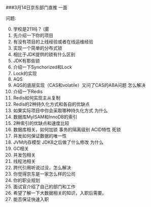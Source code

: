 ###3月14日京东部门直推 一面

问题:

0. 学校是211吗？  (雾 
1. 先介绍一下你的项目
2. 有没有项目的上线经验或者在线运维经验
3. 实现一个简单的分布式锁
4. 相比于JDK提供的锁有什么区别
5. JDK有那些锁
5. 介绍一下Synchorized和Lock
6. Lock的实现
7. AQS
8. AQS的底层实现（CAS和volatile）又问了CAS的ABA问题 怎么解决
9. 介绍一下Redis
10. Redis如何实现主从复制
11. Redis的2种持久化方式和各自的优缺点
12. 如果实际项目中你会采取哪种持久化方式 为什么
13. 数据库MyISAM和InnoDB的索引
14. 2种索引的优缺点和速度比较
15. 数据库相关，如何加锁 事务的隔离级别 ACID特性 死锁 
16. 并发如何保证数据的唯一性
17. JVM内存模型 JDK8之后做了什么修改 为什么
18. GC相关
19. 并发包相关
20. 线程池相关
21. 跨代引用听说过没，怎么解决
22. 你觉得京东是一家怎么样的公司
23. 你的职业规划
24. 面试官介绍了自己的部门和工作
25. 希望了解一下大数据相关的知识，入职后需要。
26. 能否保证快速入职
